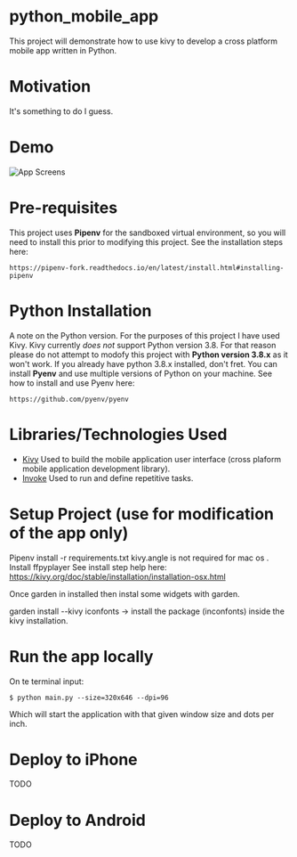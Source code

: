 # python_mobile_app

This project will demonstrate how to use kivy to develop a cross platform mobile app written in Python.

# Motivation

It's something to do I guess.

# Demo

![App Screens](/demo_admin/python_mob_demo.gif.gif)

# Pre-requisites

This project uses **Pipenv** for the sandboxed virtual environment, so you will need to install this prior to modifying this project. See the installation steps here:

```http
https://pipenv-fork.readthedocs.io/en/latest/install.html#installing-pipenv
```

# Python Installation

A note on the Python version. For the purposes of this project I have used Kivy. Kivy currently *does not* support Python version 3.8. For that reason please do not attempt to modofy this project with **Python version 3.8.x** as it won't work. If you already have python 3.8.x installed, don't fret. You can install **Pyenv** and use multiple versions of Python on your machine. See how to install and use Pyenv here:

```http
https://github.com/pyenv/pyenv
```

# Libraries/Technologies Used

* [Kivy](https://kivy.org/#home)
Used to build the mobile application user interface (cross plaform mobile application development library).
* [Invoke](http://www.pyinvoke.org/)
Used to run and define repetitive tasks.


# Setup Project (use for modification of the app only)

Pipenv install -r requirements.txt
kivy.angle is not required for mac os . Install ffpyplayer
See install step help here:
https://kivy.org/doc/stable/installation/installation-osx.html

Once garden in installed then instal some widgets with garden.

garden install --kivy iconfonts -> install the package (inconfonts) inside the kivy installation.

# Run the app locally

On te terminal input:

```console
$ python main.py --size=320x646 --dpi=96
```

Which will start the application with that given window size and dots per inch.

# Deploy to iPhone

TODO

# Deploy to Android

TODO


#